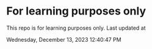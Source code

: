 # For learning purposes only
This repo is for learning purposes only.
Last updated at

Wednesday, December 13, 2023 12:40:47 PM

